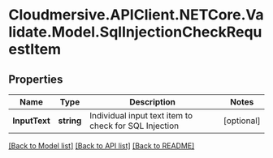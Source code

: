 # Cloudmersive.APIClient.NETCore.Validate.Model.SqlInjectionCheckRequestItem
## Properties

Name | Type | Description | Notes
------------ | ------------- | ------------- | -------------
**InputText** | **string** | Individual input text item to check for SQL Injection | [optional] 

[[Back to Model list]](../README.md#documentation-for-models) [[Back to API list]](../README.md#documentation-for-api-endpoints) [[Back to README]](../README.md)

